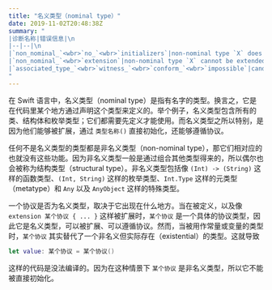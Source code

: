 ```yaml
---
title: "名义类型（nominal type）"
date: 2019-11-02T20:48:38Z
summary: "
|诊断名称|错误信息|\n
|--|--|\n
|`non_nominal_`<wbr>`no_`<wbr>`initializers`|non-nominal type `X` does not support explicit initialization|\n
|`non_nominal_`<wbr>`extension`|non-nominal type `X` cannot be extended|\n
|`associated_type_`<wbr>`witness_`<wbr>`conform_`<wbr>`impossible`|candidate can not infer `X` = `Y` because `Y` is not a nominal type and so can't conform to `Z`|
"
---
```


在 Swift 语言中，名义类型（nominal type）是指有名字的类型。换言之，它是在代码里某个地方通过声明这个类型来定义的。举个例子，名义类型包含所有的类、结构体和枚举类型；它们都需要先定义才能使用。而名义类型之所以特别，是因为他们能够被扩展，通过 `类型名称()` 直接初始化，还能够遵循协议。

任何不是名义类型的类型都是非名义类型（non-nominal type），那它们相对应的也就没有这些功能。因为非名义类型一般是通过组合其他类型得来的，所以偶尔也会被称为结构类型（structural type）。非名义类型包括像 `(Int) -> (String)` 这样的函数类型、`(Int, String)` 这样的枚举类型、`Int.Type` 这样的元类型（metatype）和 `Any` 以及 `AnyObject` 这样的特殊类型。

一个协议是否为名义类型，取决于它出现在什么地方。当在被定义，以及像 `extension 某个协议 { ... }` 这样被扩展时，`某个协议` 是一个具体的协议类型，因此它是名义类型，可以被扩展、可以遵循协议。然而，当被用作常量或变量的类型时，`某个协议` 其实替代了一个非名义但实际存在（existential）的类型。这就导致

```swift
let value: 某个协议 = 某个协议()
```

这样的代码是没法编译的。因为在这种情景下 `某个协议` 是非名义类型，所以它不能被直接初始化。
